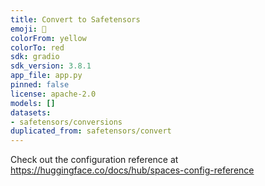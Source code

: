 ```yaml
---
title: Convert to Safetensors
emoji: 🐶
colorFrom: yellow
colorTo: red
sdk: gradio
sdk_version: 3.8.1
app_file: app.py
pinned: false
license: apache-2.0
models: []
datasets:
- safetensors/conversions
duplicated_from: safetensors/convert
---
```


Check out the configuration reference at https://huggingface.co/docs/hub/spaces-config-reference
